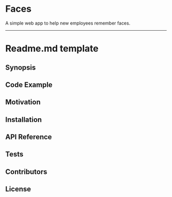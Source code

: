 # Faces
A simple web app to help new employees remember faces. 

--- 
# Readme.md template

## Synopsis
## Code Example
## Motivation
## Installation
## API Reference
## Tests
## Contributors
## License
